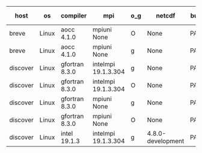 

| host     | os       | compiler                              | mpi                      | o_g        | netcdf        | build       | u_pass          | u_fail          | s_pass            | s_fail            | e_pass             | e_fail             | nuopc_pass       | nuopc_fail       | artifacts link          |
|----------|----------|---------------------------------------|--------------------------|------------|---------------|-------------|-----------------|-----------------|-------------------|-------------------|--------------------|--------------------|------------------|------------------|-------------------------|
| breve | Linux | aocc 4.1.0 | mpiuni None  | O | None  | PASS | 12500 | 26 | 8 | 0 | 44 | 0 | None | None | <a href="https://github.com/esmf-org/esmf-test-artifacts/tree/36dc4614a28268a9d363fce41422d06efd549188/develop/aocc/4.1.0/O/mpiuni/None" target="_blank">36dc461</a> | 
| breve | Linux | aocc 4.1.0 | mpiuni None  | g | None  | PASS | None | None | None | None | None | None | None | None | <a href="https://github.com/esmf-org/esmf-test-artifacts/tree/6436c575b0b7df355cb5cdd9a12168d7b01d73a5/develop/aocc/4.1.0/g/mpiuni/None" target="_blank">6436c57</a> | 
| discover | Linux | gfortran 8.3.0 | intelmpi 19.1.3.304  | g | None  | PASS | None | None | None | None | None | None | None | None | <a href="https://github.com/esmf-org/esmf-test-artifacts/tree/473ad55478e01e7e9ccf35769f4bd3bef0793f7f/develop/gfortran/8.3.0/g/intelmpi/19.1.3.304" target="_blank">473ad55</a> | 
| discover | Linux | gfortran 8.3.0 | intelmpi 19.1.3.304  | O | None  | PASS | None | None | None | None | None | None | None | None | <a href="https://github.com/esmf-org/esmf-test-artifacts/tree/9acc4d4ee67baf99084619c1ae16e41699567da2/develop/gfortran/8.3.0/O/intelmpi/19.1.3.304" target="_blank">9acc4d4</a> | 
| discover | Linux | gfortran 8.3.0 | mpiuni None  | g | None  | PASS | None | None | None | None | None | None | None | None | <a href="https://github.com/esmf-org/esmf-test-artifacts/tree/e14d36d8366bf372258e7ec05a125fc8cb55c39c/develop/gfortran/8.3.0/g/mpiuni/None" target="_blank">e14d36d</a> | 
| discover | Linux | gfortran 8.3.0 | mpiuni None  | O | None  | PASS | None | None | None | None | None | None | None | None | <a href="https://github.com/esmf-org/esmf-test-artifacts/tree/75c7329d99828e0e94195182d220a2bcd995b0f6/develop/gfortran/8.3.0/O/mpiuni/None" target="_blank">75c7329</a> | 
| discover | Linux | intel 19.1.3 | intelmpi 19.1.3.304  | g | 4.8.0-development  | PASS | None | None | None | None | None | None | None | None | <a href="https://github.com/esmf-org/esmf-test-artifacts/tree/75c81fe4bf02a3ca91683bfe93e783a6902d69fb/develop/intel/19.1.3/g/intelmpi/19.1.3.304" target="_blank">75c81fe</a> | 
